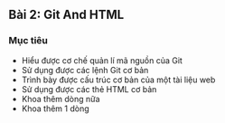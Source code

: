 ## Bài 2: Git And HTML

### Mục tiêu
+ Hiểu được cơ chế quản lí mã nguồn của Git
+ Sử dụng được các lệnh Git cơ bản
+ Trình bày được cấu trúc cơ bản của một tài liệu web
+ Sử dụng được các thẻ HTML cơ bản
+ Khoa thêm dòng nữa
+ Khoa thêm 1 dòng
